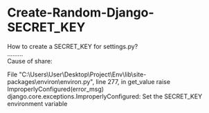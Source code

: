 # Create-Random-Django-SECRET_KEY
How to create a SECRET_KEY for settings.py?<br>
.........
<br>
Cause of share: 

File "C:\Users\User\Desktop\Project\Env\lib\site-packages\environ\environ.py", line 277, in get_value
    raise ImproperlyConfigured(error_msg)
django.core.exceptions.ImproperlyConfigured: Set the SECRET_KEY environment variable

